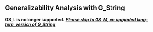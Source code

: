 ## Generalizability Analysis with G_String
**GS_L is no longer supported.**
[***Please skip to GS_M, an upgraded long-term version of G_String***](https://github.com/G-String-Legacy/GS_MV/wiki)
